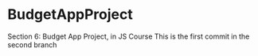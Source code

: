 # BudgetAppProject
Section 6:  Budget App Project, in JS Course
This is the first commit in the second branch

